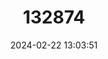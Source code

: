 ---
title: "132874"
category: "Scolymia lacera"
draft: false
date: 2024-02-22 13:03:51
languages:
  German: ["Atlantische Pilzkoralle"]
  English: ["Atlantic Mushroom Coral"]
---